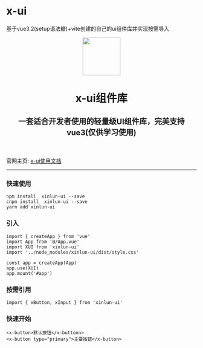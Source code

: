 # x-ui
基于vue3.2(setup语法糖)+vite创建的自己的ui组件库并实现按需导入

<div align="center">
  <img src="https://down-1998.github.io/x-ui-doc/assets/logo.30f90e1c.jpg" width="100"/>
  <h1 style="border-bottom:0">
    <p>x-ui组件库</p>
    <p style="font-size:20px">一套适合开发者使用的轻量级UI组件库，完美支持vue3(仅供学习使用)</p>
  </h1>
</div>
<br/>

官网主页: [x-ui使用文档](https://down-1998.github.io/x-ui-doc/#/)
***
### 快速使用
```
npm install  xinlun-ui --save
cnpm install  xinlun-ui --save
yarn add xinlun-ui
```
### 引入
```
import { createApp } from 'vue'
import App from '@/App.vue'
import XUI from 'xinlun-ui'
import '../node_modules/xinlun-ui/dist/style.css'

const app = createApp(App)
app.use(XUI)
app.mount('#app')
```
### 按需引用
```
import { xButton, xInput } from 'xinlun-ui'
```

### 快速开始

```
<x-button>默认按钮</x-buttonn> 
<x-button type="primary">主要按钮</x-button>
```

